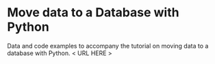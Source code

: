 # Move data to a Database with Python

Data and code examples to accompany the tutorial on moving data to a database with Python. < URL HERE >